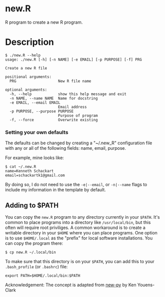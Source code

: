 # new.R

R program to create a new R program. 

# Description

```
$ ./new.R --help
usage: ./new.R [-h] [-n NAME] [-e EMAIL] [-p PURPOSE] [-f] PRG

Create a new R file

positional arguments:
  PRG                   New R file name

optional arguments:
  -h, --help            show this help message and exit
  -n NAME, --name NAME  Name for docstring
  -e EMAIL, --email EMAIL
                        Email address
  -p PURPOSE, --purpose PURPOSE
                        Purpose of program
  -f, --force           Overwrite existing
  ```

### Setting your own defaults

The defaults can be changed by creating a "~/.new_R" configuration file with any or all of the following fields: name, email, purpose.

For example, mine looks like:

```
$ cat ~/.new.R
name=Kenneth Schackart
email=schackartk1@gmail.com
```

By doing so, I do not need to use the `-e|--email`, or `-n|--name` flags to include my information in the template by default.


## Adding to $PATH

You can copy the `new.R` program to any directory currently in your `$PATH`.
It's common to place programs into a directory like `/usr/local/bin`, but this often will require root priviliges.
A common workaround is to create a writable directory in your `$HOME` where you can place programs.
One option is to use `$HOME/.local` as the "prefix" for local software installations. You can copy the program there:

```
$ cp new.R ~/.local/bin
```

To make sure that this directory is on your `$PATH`, you can add this to your `.bash_profile` (or `.bashrc`) file:

```
export PATH=$HOME/.local/bin:$PATH
```

Acknowledgement: The concept is adapted from [new-py](https://github.com/kyclark/new.py) by Ken Youens-Clark